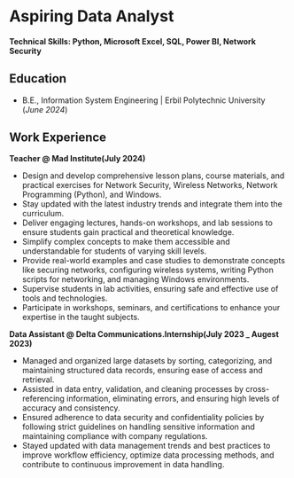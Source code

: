 # Aspiring Data Analyst

#### Technical Skills: Python, Microsoft Excel, SQL, Power BI, Network Security



## Education
- B.E., Information System Engineering | Erbil Polytechnic University (_June 2024_)
  
## Work Experience
**Teacher @ Mad Institute(July 2024)**
- Design and develop comprehensive lesson plans, course materials, and practical exercises for Network Security, Wireless Networks, Network Programming (Python), and Windows.
- Stay updated with the latest industry trends and integrate them into the curriculum.
- Deliver engaging lectures, hands-on workshops, and lab sessions to ensure students gain practical and theoretical knowledge.
- Simplify complex concepts to make them accessible and understandable for students of varying skill levels.
- Provide real-world examples and case studies to demonstrate concepts like securing networks, configuring wireless systems, writing Python scripts for networking, and managing Windows environments.
- Supervise students in lab activities, ensuring safe and effective use of tools and technologies.
- Participate in workshops, seminars, and certifications to enhance your expertise in the taught subjects.

**Data Assistant @ Delta Communications.Internship(July 2023 _ Augest 2023)**
- Managed and organized large datasets by sorting, categorizing, and maintaining structured data records, ensuring ease of access and retrieval.
- Assisted in data entry, validation, and cleaning processes by cross-referencing information, eliminating errors, and ensuring high levels of accuracy and consistency.
- Ensured adherence to data security and confidentiality policies by following strict guidelines on handling sensitive information and maintaining compliance with company regulations.
- Stayed updated with data management trends and best practices to improve workflow efficiency, optimize data processing methods, and contribute to continuous improvement in data handling.
